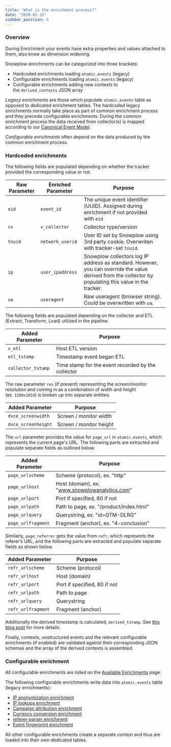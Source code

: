```yaml
---
title: "What is the enrichment process?"
date: "2020-02-15"
sidebar_position: 0
---
```


### Overview

During Enrichment your events have extra properties and values attached to them, also know as dimension widening.

Snowplow enrichments can be categorized into three brackets:

- Hardcoded enrichments loading `atomic.events` (legacy)
- Configurable enrichments loading `atomic.events` (legacy)
- Configurable enrichments adding new contexts to the `derived_contexts` JSON array

_Legacy enrichments_ are those which populate `atomic.events` table as opposed to dedicated enrichment tables. The hardcoded legacy enrichments normally take place as part of common enrichment process and they precede configurable enrichments. During the common enrichment process the data received from collector(s) is mapped according to our [Canonical Event Model](https://github.com/snowplow/snowplow/wiki/canonical-event-model).

_Configurable enrichments_ often depend on the data produced by the common enrichment process.

### Hardcoded enrichments

The following fields are populated depending on whether the tracker provided the corresponding value or not.

| Raw Parameter | Enriched Parameter | Purpose |
| --- | --- | --- |
| `eid` | `event_id` | The unique event identifier (UUID). Assigned during enrichment if not provided with `eid` |
| `cv` | `v_collector` | Collector type/version |
| `tnuid` | `network_userid` | User ID set by Snowplow using 3rd party cookie. Overwriten with tracker-set `tnuid`. |
| `ip` | `user_ipaddress` | Snowplow collectors log IP address as standard. However, you can override the value derived from the collector by populating this value in the tracker. |
| `ua` | `useragent` | Raw useragent (browser string). Could be overwritten with `ua`. |

The following fields are populated depending on the collector and ETL (Extract, Transform, Load) utilized in the pipeline.

| Added Parameter | Purpose |
| --- | --- |
| `v_etl` | Host ETL version |
| `etl_tstamp` | Timestamp event began ETL |
| `collector_tstamp` | Time stamp for the event recorded by the collector |

The raw parameter `res` (if present) representing the screen/monitor resolution and coming in as a combination of width and height (ex. `1280x1024`) is broken up into separate entities.

| Added Parameter | Purpose |
| --- | --- |
| `dvce_screenwidth` | Screen / monitor width |
| `dvce_screenheight` | Screen / monitor height |

The `url` parameter provides the value for `page_url` in `atomic.events`, which represents the current page's URL. The following parts are extracted and populate separate fields as outlined below.

| Added Parameter | Purpose |
| --- | --- |
| `page_urlscheme` | Scheme (protocol), ex. "http" |
| `page_urlhost` | Host (domain), ex. "www.snowplowanalytics.com" |
| `page_urlport` | Port if specified, 80 if not |
| `page_urlpath` | Path to page, ex. "/product/index.html" |
| `page_urlquery` | Querystring, ex. "id=GTM-DLRG" |
| `page_urlfragment` | Fragment (anchor), ex. "4-conclusion" |

Similarly, `page_referrer` gets the value from `refr`, which represents the referer’s URL, and the following parts are extracted and populate separate fields as shown below.

| Added Parameter | Purpose |
| --- | --- |
| `refr_urlscheme` | Scheme (protocol) |
| `refr_urlhost` | Host (domain) |
| `refr_urlport` | Port if specified, 80 if not |
| `refr_urlpath` | Path to page |
| `refr_urlquery` | Querystring |
| `refr_urlfragment` | Fragment (anchor) |

Additionally the derived timestamp is calculated, `derived_tstamp`. See [this blog post](https://snowplowanalytics.com/blog/2015/09/15/improving-snowplows-understanding-of-time/) for more details.

Finally, contexts, unstructured events and the relevant configurable enrichments (if enabled) are validated against their corresponding JSON schemas and the array of the derived contexts is assembled.

### Configurable enrichment

All configurable enrichments are listed on the [Available Enrichments](/docs/enriching-your-data/available-enrichments/index.md) page.

The following configurable enrichments write data into `atomic.events` table (legacy enrichments):

- [IP anonymization enrichment](/docs/enriching-your-data/available-enrichments/ip-anonymization-enrichment/index.md)
- [IP lookups enrichment](/docs/enriching-your-data/available-enrichments/ip-lookup-enrichment/index.md)
- [Campaign attribution enrichment](/docs/enriching-your-data/available-enrichments/campaign-attribution-enrichment/index.md)
- [Currency conversion enrichment](/docs/enriching-your-data/available-enrichments/currency-conversion-enrichment/index.md)
- [referer-parser enrichment](/docs/enriching-your-data/available-enrichments/referrer-parser-enrichment/index.md)
- [Event fingerprint enrichment](/docs/enriching-your-data/available-enrichments/event-fingerprint-enrichment/index.md)

All other configurable enrichments create a separate context and thus are loaded into their own dedicated tables.

[](https://github.com/snowplow/snowplow/wiki/_Footer/_edit)
